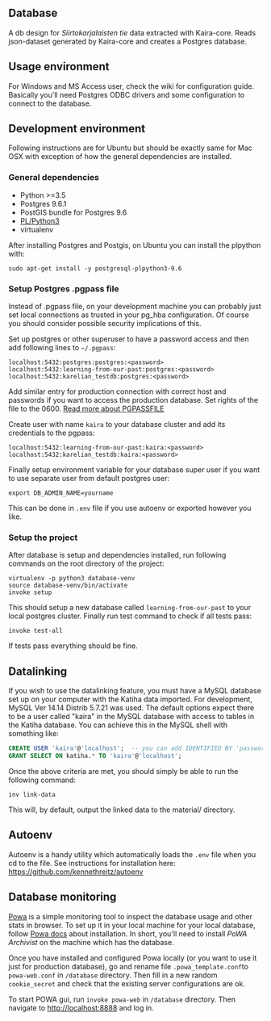 ## Database
A db design for *Siirtokarjalaisten tie* data extracted with Kaira-core. Reads json-dataset generated by Kaira-core and creates
a Postgres database.

## Usage environment
For Windows and MS Access user, check the wiki for configuration guide. Basically you'll need Postgres ODBC drivers
and some configuration to connect to the database.

## Development environment
Following instructions are for Ubuntu but should be exactly same for Mac OSX with exception of how the general dependencies
are installed.

### General dependencies
* Python >=3.5
* Postgres 9.6.1
* PostGIS bundle for Postgres 9.6
* [PL/Python3](https://www.postgresql.org/docs/9.6/static/plpython.html) 
* virtualenv

After installing Postgres and Postgis, on Ubuntu you can install the plpython with:
```
sudo apt-get install -y postgresql-plpython3-9.6
```

### Setup Postgres .pgpass file
Instead of .pgpass file, on your development machine you can probably just set local connections as trusted
in your pg_hba configuration. Of course you should consider possible security implications of this.

Set up postgres or other superuser to have a password access and then add following lines to `~/.pgpass`:

```
localhost:5432:postgres:postgres:<password>
localhost:5432:learning-from-our-past:postgres:<password>
localhost:5432:karelian_testdb:postgres:<password>
```

Add similar entry for production connection with correct host and passwords if you want to access the production database. 
Set rights of the file to the 0600. [Read more about PGPASSFILE ](https://www.postgresql.org/docs/9.6/static/libpq-pgpass.html)

Create user with name `kaira` to your database cluster and add its credentials to the pgpass:
```
localhost:5432:learning-from-our-past:kaira:<password>
localhost:5432:karelian_testdb:kaira:<password>
```

Finally setup environment variable for your database super user if you want to use separate user from default postgres
user:
```
export DB_ADMIN_NAME=yourname
```
 
This can be done in `.env` file if you use autoenv or exported however you like.

### Setup the project
After database is setup and dependencies installed, run following commands on the root directory of the project:
```
virtualenv -p python3 database-venv
source database-venv/bin/activate
invoke setup
```

This should setup a new database called `learning-from-our-past` to your local postgres cluster. 
Finally run test command to check if all tests pass:

```
invoke test-all
```

If tests pass everything should be fine.

## Datalinking

If you wish to use the datalinking feature, you must have a MySQL database set up on your computer
with the Katiha data imported. For development, MySQL Ver 14.14 Distrib 5.7.21 was used. The default
options expect there to be a user called "kaira" in the MySQL database with access to tables in the
Katiha database. You can achieve this in the MySQL shell with something like:

```sql
CREATE USER 'kaira'@'localhost';  -- you can add IDENTIFIED BY 'password' if a password is desired
GRANT SELECT ON katiha.* TO 'kaira'@'localhost';
```

Once the above criteria are met, you should simply be able to run the following command:

```
inv link-data
```

This will, by default, output the linked data to the material/ directory.

## Autoenv
Autoenv is a handy utility which automatically loads the `.env` file when you cd to the file. See instructions for installation here: https://github.com/kennethreitz/autoenv

## Database monitoring
[Powa](http://dalibo.github.io/powa/) is a simple monitoring tool to inspect the database usage and other stats in browser.
To set up it in your local machine for your local database, follow [Powa docs](http://powa.readthedocs.io/en/latest/powa-web/index.html) about installation.
In short, you'll need to install *PoWA Archivist* on the machine which has the database.

Once you have installed and configured Powa locally (or you want to use it just for production database), go and rename
file `.powa_template.conf`to `powa-web.conf` in `/database` directory. Then fill in a new random `cookie_secret` and check
that the existing server configurations are ok.

To start POWA gui, run `invoke powa-web` in `/database` directory. Then navigate to [http://localhost:8888](http://localhost:8888)
and log in.
